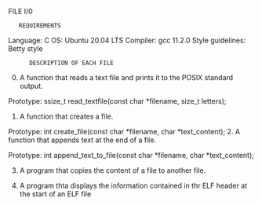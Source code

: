    FILE I/0


       REQUIREMENTS
Language: C OS: Ubuntu 20.04 LTS Compiler: gcc 11.2.0 Style guidelines: Betty style

          DESCRIPTION OF EACH FILE

0. A function that reads a text file and prints it to the POSIX standard output.

Prototype: ssize_t read_textfile(const char *filename, size_t letters);

1. A function that creates a file.

Prototype: int create_file(const char *filename, char *text_content);
2. A  function that appends text at the end of a file.

Prototype: int append_text_to_file(const char *filename, char *text_content);

3. A program that copies the content of a file to another file.

4. A program thta displays the information contained in thr ELF header at the start of an ELF file
